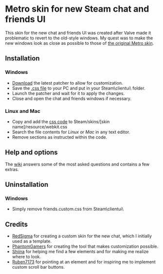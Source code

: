 # Metro skin for new Steam chat and friends UI

This skin for the new chat and friends UI was created after Valve made it problematic to revert to the old-style windows.
My quest was to make the new windows look as close as possible to those of [the original Metro skin](https://steamcommunity.com/groups/metroforsteam).

## Installation
### Windows
* [Download](https://github.com/PhantomGamers/EnableNewSteamFriendsSkin/releases) the latest patcher to allow for customization.
* Save the [.css file](https://raw.githubusercontent.com/RoseTheFlower/newsteamchat/master/friends.custom.css) to your PC and put in your Steam\clientui\ folder.
* Launch the patcher and wait for it to apply the changes.
* Close and open the chat and friends windows if necessary.
### Linux and Mac
* Copy and add the [css code](https://raw.githubusercontent.com/RoseTheFlower/newsteamchat/master/friends.custom.css) to Steam/skins/[skin name]/resource/webkit.css
* Search the file contents for *Linux* or *Mac* in any text editor.
* Remove sections as instructed within the code.

## Help and options
The [wiki](https://github.com/RoseTheFlower/newsteamchat/wiki) answers some of the most asked questions and contains a few extras.

## Uninstallation
### Windows
* Simply remove friends.custom.css from Steam\clientui\

## Credits
* [RedSigma](https://github.com/redsigma) for creating a custom skin for the new chat, which I initially used as a template.
* [PhantomGamers](https://github.com/PhantomGamers) for creating the tool that makes customization possible.
* [Shiina](https://github.com/AikoMidori) for helping me find a few elements and for making me realize where to look.
* [Ruben7173](https://github.com/Ruben7173/) for pointing at an element and for inspiring me to implement custom scroll bar buttons.

